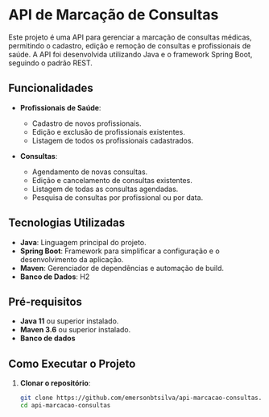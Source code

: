 # API de Marcação de Consultas

Este projeto é uma API para gerenciar a marcação de consultas médicas, permitindo o cadastro, edição e remoção de consultas e profissionais de saúde. A API foi desenvolvida utilizando Java e o framework Spring Boot, seguindo o padrão REST.

## Funcionalidades

- **Profissionais de Saúde**:
  - Cadastro de novos profissionais.
  - Edição e exclusão de profissionais existentes.
  - Listagem de todos os profissionais cadastrados.

- **Consultas**:
  - Agendamento de novas consultas.
  - Edição e cancelamento de consultas existentes.
  - Listagem de todas as consultas agendadas.
  - Pesquisa de consultas por profissional ou por data.

## Tecnologias Utilizadas

- **Java**: Linguagem principal do projeto.
- **Spring Boot**: Framework para simplificar a configuração e o desenvolvimento da aplicação.
- **Maven**: Gerenciador de dependências e automação de build.
- **Banco de Dados**: H2


## Pré-requisitos

- **Java 11** ou superior instalado.
- **Maven 3.6** ou superior instalado.
- **Banco de dados** 

## Como Executar o Projeto

1. **Clonar o repositório**:

   ```bash
   git clone https://github.com/emersonbtsilva/api-marcacao-consultas.git
   cd api-marcacao-consultas

